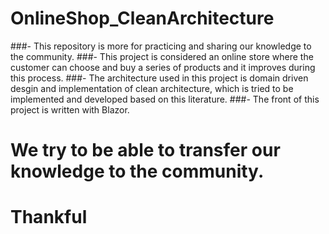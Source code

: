 # OnlineShop_CleanArchitecture

###- This repository is more for practicing and sharing our knowledge to the community.
###- This project is considered an online store where the customer can choose and buy a series of products and it improves during this process.
###- The architecture used in this project is domain driven desgin and implementation of clean architecture, which is tried to be implemented and developed based on this literature.
###- The front of this project is written with Blazor.

# We try to be able to transfer our knowledge to the community.

# Thankful
